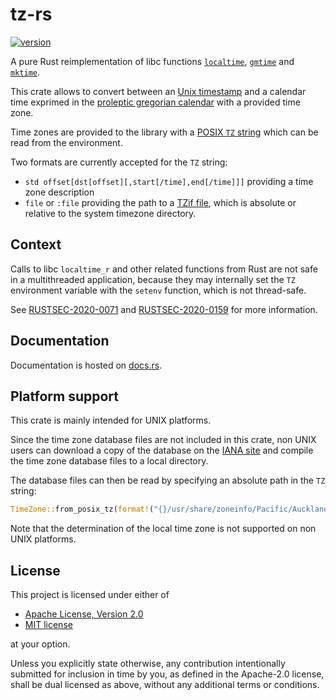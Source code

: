 # tz-rs

[![version](https://img.shields.io/crates/v/tz-rs?color=blue&style=flat-square)](https://crates.io/crates/tz-rs)

A pure Rust reimplementation of libc functions [`localtime`](https://en.cppreference.com/w/c/chrono/localtime), [`gmtime`](https://en.cppreference.com/w/c/chrono/gmtime) and [`mktime`](https://en.cppreference.com/w/c/chrono/mktime).

This crate allows to convert between an [Unix timestamp](https://en.wikipedia.org/wiki/Unix_time) and a calendar time exprimed in the [proleptic gregorian calendar](https://en.wikipedia.org/wiki/Proleptic_Gregorian_calendar) with a provided time zone.

Time zones are provided to the library with a [POSIX `TZ` string](https://pubs.opengroup.org/onlinepubs/9699919799/basedefs/V1_chap08.html) which can be read from the environment.

Two formats are currently accepted for the `TZ` string:
* `std offset[dst[offset][,start[/time],end[/time]]]` providing a time zone description
* `file` or `:file` providing the path to a [TZif file](https://datatracker.ietf.org/doc/html/rfc8536), which is absolute or relative to the system timezone directory.

## Context

Calls to libc `localtime_r` and other related functions from Rust are not safe in a multithreaded application, because they may internally set the `TZ` environment variable with the `setenv` function, which is not thread-safe.

See [RUSTSEC-2020-0071](https://rustsec.org/advisories/RUSTSEC-2020-0071.html) and [RUSTSEC-2020-0159](https://rustsec.org/advisories/RUSTSEC-2020-0159.html) for more information.

## Documentation

Documentation is hosted on [docs.rs](https://docs.rs/tz-rs/latest/tz).

## Platform support

This crate is mainly intended for UNIX platforms.

Since the time zone database files are not included in this crate, non UNIX users can download a copy of the database on the [IANA site](https://www.iana.org/time-zones) and compile the time zone database files to a local directory.

The database files can then be read by specifying an absolute path in the `TZ` string:

```rust
TimeZone::from_posix_tz(format!("{}/usr/share/zoneinfo/Pacific/Auckland", local_database_dir))?;
```

Note that the determination of the local time zone is not supported on non UNIX platforms.

## License

This project is licensed under either of

- [Apache License, Version 2.0](https://github.com/x-hgg-x/tz-rs/blob/master/LICENSE-Apache)
- [MIT license](https://github.com/x-hgg-x/tz-rs/blob/master/LICENSE-MIT)

at your option.

Unless you explicitly state otherwise, any contribution intentionally submitted for inclusion in
time by you, as defined in the Apache-2.0 license, shall be dual licensed as above, without any
additional terms or conditions.
